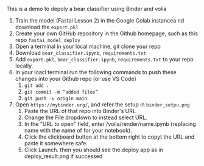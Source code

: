 This is a demo to depoly a bear classifier using Binder and volia

1. Train the model (Fastai Lesson 2) in the Google Colab instancea nd download the `export.pkl` 
1. Create your own GitHub repository in the Github homepage, such as this repo `fastai_model_deploy`
1. Open a terminal in your local machine, git clone your repo
1. Download `bear_classifier.ipynb`, `requirements.txt`
1. Add `export.pkl`, `bear_classifier.ipynb`, `requirements.txt` to your repo locally.
1. In your loacl terminal run the following commands to push these changes into your Github repo (or use VS Code)
    1. `git add .`
    1. `git commit -m “added files”`
    1. `git push -u origin main`
1. Open `https://mybinder.org/`, and refer the setup in `binder_setpu.png`
    1. Paste the URL of that repo into Binder's URL
    1. Change the File dropdown to instead select URL.
    1. In the "URL to open" field, enter /voila/render/name.ipynb (replacing name with the name of for your   notebook).
    1. Click the clickboard button at the bottom right to copyt the URL and paste it somewhere safe.
    1. Click Launch. then you should see the deploy app as in deploy_result.png if successed


